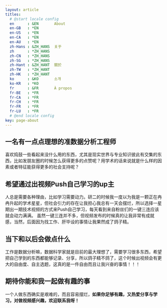 ```yaml
---
layout: article
titles:
  # @start locale config
  en      : &EN       About
  en-GB   : *EN
  en-US   : *EN
  en-CA   : *EN
  en-AU   : *EN
  zh-Hans : &ZH_HANS  关于
  zh      : *ZH_HANS
  zh-CN   : *ZH_HANS
  zh-SG   : *ZH_HANS
  zh-Hant : &ZH_HANT  關於
  zh-TW   : *ZH_HANT
  zh-HK   : *ZH_HANT
  ko      : &KO       소개
  ko-KR   : *KO
  fr      : &FR       À propos
  fr-BE   : *FR
  fr-CA   : *FR
  fr-CH   : *FR
  fr-FR   : *FR
  fr-LU   : *FR
  # @end locale config
key: page-about
---
```



## 一名有一点点理想的准数据分析工程师
  喜欢捣鼓一些看起来没什么用的东西，尤其是现实世界与专业知识彼此有交集的东西，比如发朋友圈的时候怎么获得更多的点赞呢？用学术的话来说就是什么样的因素或者特征能获得更多的社会支持呢？

## 希望通过出视频Push自己学习的up主
  人总是需要各种理由，比如学习需要动力。研二的时候我一度以为我是一颗正在冉冉升起的学术星星，但社会引力的存在让我担心我总有一天会摆烂，所以选择一星期出一期技术视频的方式来Push自己学习，每天看到来自粉丝们的一键三连应该就会动力满满。
  虽然一键三连并不多，但视频发布的时候真的让我非常有成就感，当然，后面因为找工作、肝毕设的事情让我果然成了鸽子精。
## 当下和以后会做点什么
  工作是数据分析嘛，数据科学家就是目前的最大理想了，需要学习很多东西，希望把自己学到的东西都能够记录、分享，所以鸽子精不鸽了，这个时候出视频会有更大的自由度、自主选题，这真的是一件自由而且让我兴奋的事情！！！
## 期待你能和我一起做有趣的事
  一个人做东西确实是艰难的，而且容易摆烂，**如果你足够有趣，又热爱分享与学习，对做视频感兴趣，欢迎联系我呀！**
